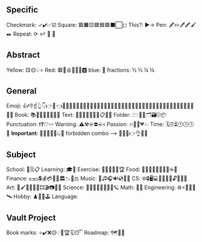 ## Specific
Checkmark: ✓✔️✅☑️
Square: 🟥🟧🟨🟩🟦🟪⬛⬜◻
This?: ▶️→
Pen: 🖋️✏️🖊️🖍️🖌️✒️
Repeat: ⟳ ↩ 🔄 🔁

## Abstract
Yellow: 🟨🟡💡⭐
Red: 🟥🔴🩸💯❌🛑🅱️
blue: 💎
fractions: ½ ⅓ ¼ ⅛

## General 
Emoji: 👍👎☝️👆👇👉🤙👈🤟😈🤨😒😐😑🙄😬😣🤑😀😄😎🙂😂😜😭😱😁🤩😍😳😅🧐😨🙁😕😇👼🏼🥵🥰😏🥶🤣😰🤓🤬🗿😴
Book: 📚📖📕📗📘📙📓📔 
Text: 📜📝📄📰🧾📃📑📋💬💭
Folder: 🗁📁📂🗂️🗃️🗄️📦
Punctuation: ❗❓❕❔〰️
Warning: ⚠️☢️☣️⛔☠💀
Passion: 🔥🧡💖💔💥
Time: 🗓️⏰⏳🕑🕒🕓📅
**Important**: 👯🖕🧻💩🍀ඞ🐳 forbidden combo --> 🍆🍑😩👉👌💦🕋

## Subject
School:  📒🗒️📋
Learning: 🎓🧠
Exercise: 💪🏃🚴‍♂️🥇🏆
Food: 🥗🍜🥦🥕🍎🍞🥩🍣☕🥓
Finance: 💵💴💲💰💳💱🤑🏛️📉🚀⚖️
Music: 🎵♫🎧🔊💿📀🎹
CS: 🌐🔒🖥️💻💾🤖👾🔑🔓🔐👨‍💻
Art: 🎨🖌️🌈🎥🎼🦄🎞️🎬📷📼🧱
Science: 🧪🔬🧬🦠🌌🧫🥼💊🪐 
Math: 🎲📐
Engineering: ⚙️⚡🚀🔧🤖🛰
Hobby: ♟️🎾🏓🕹️
Language: 

## Vault Project
Book marks: ⭐✔️❌🟡💡🎯🏆🗓️😴
Roadmap: 🗺️🎯🚀